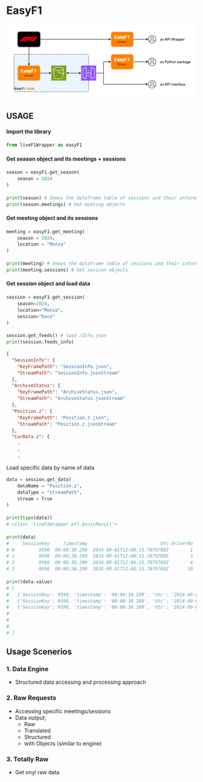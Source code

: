 # EasyF1

![Infrastructure](./docs/figures/easyf1_infrastructure_v01.png)

## USAGE

#### Import the library
```python
from liveF1Wrapper as easyF1
```

#### Get season object and its meetings + sessions
```python
season = easyF1.get_season(
    season = 2024
)

print(season) # Shows the dataframe table of sessions and their informations
print(season.meetings) # Get meeting objects
```

#### Get meeting object and its sessions
```python
meeting = easyF1.get_meeting(
    season = 2024,
    location = "Monza"
)

print(meeting) # Shows the dataframe table of sessions and their informations
print(meeting.sessions) # Get session objects
```

#### Get session object and load data
```python
session = easyF1.get_session(
    season=2024,
    location="Monza",
    session="Race"
)

session.get_feeds() # load /Info.json
print(session.feeds_info)
```

```json
{
  "SessionInfo": {
    "KeyFramePath": "SessionInfo.json",
    "StreamPath": "SessionInfo.jsonStream"
  },
  "ArchiveStatus": {
    "KeyFramePath": "ArchiveStatus.json",
    "StreamPath": "ArchiveStatus.jsonStream"
  },
  "Position.z": {
    "KeyFramePath": "Position.z.json",
    "StreamPath": "Position.z.jsonStream"
  },
  "CarData.z": {
    .
    .
    .
```

Load specific data by name of data
```python
data = session.get_data(
    dataName = "Position.z",
    dataType = "StreamPath",
    stream = True
)

print(type(data))
# <class 'liveF1Wrapper.etl.basicResult'>

print(data)
#     SessionKey     timestamp                           Utc DriverNo   Status     X      Y     Z
# 0         9590  00:00:30.209  2024-09-01T12:08:13.7879709Z        1  OnTrack     0      0     0
# 1         9590  00:00:30.209  2024-09-01T12:08:13.7879709Z        3  OnTrack     0      0     0
# 2         9590  00:00:30.209  2024-09-01T12:08:13.7879709Z        4  OnTrack     0      0     0
# 3         9590  00:00:30.209  2024-09-01T12:08:13.7879709Z       10  OnTrack     0      0     0

print(data.value)
# [
#   {'SessionKey': 9590, 'timestamp': '00:00:30.209', 'Utc': '2024-09-01T12:08:13.7879709Z', 'DriverNo': '1', 'Status': 'OnTrack', 'X': 0, 'Y': 0, 'Z': 0},
#   {'SessionKey': 9590, 'timestamp': '00:00:30.209', 'Utc': '2024-09-01T12:08:13.7879709Z', 'DriverNo': '3', 'Status': 'OnTrack', 'X': 0, 'Y': 0, 'Z': 0},
#   {'SessionKey': 9590, 'timestamp': '00:00:30.209', 'Utc': '2024-09-01T12:08:13.7879709Z', 'DriverNo': '4', 'Status': 'OnTrack', 'X': 0, 'Y': 0, 'Z': 0},
#   .
#   .
#   .
# ]
```


## Usage Scenerios

### 1. Data Engine

- Structured data accessing and processing approach

### 2. Raw Requests

- Accessing specific meetings/sessions
- Data output;
    - Raw
    - Translated
    - Structured
    - with Objects (similar to engine)

### 3. Totally Raw

- Get onyl raw data


